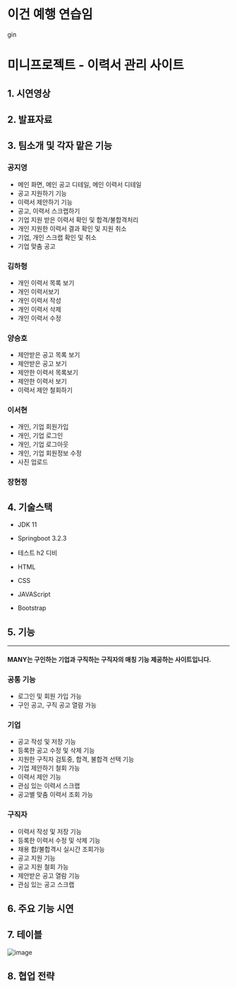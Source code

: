 # 이건 예행 연습임
gin
# 미니프로젝트 - 이력서 관리 사이트
## 1. 시연영상
## 2. 발표자료
## 3. 팀소개 및 각자 맡은 기능
### 공지영
+ 메인 화면, 메인 공고 디테일, 메인 이력서 디테일
+ 공고 지원하기 기능
+ 이력서 제안하기 기능
+ 공고, 이력서 스크랩하기
+ 기업 지원 받은 이력서 확인 및 합격/불합격처리
+ 개인 지원한 이력서 결과 확인 및 지원 취소
+ 기업, 개인 스크랩 확인 및 취소
+ 기업 맞춤 공고
### 김하형
+ 개인 이력서 목록 보기
+ 개인 이력서보기
+ 개인 이력서 작성
+ 개인 이력서 삭제
+ 개인 이력서 수정
### 양승호
+ 제안받은 공고 목록 보기
+ 제안받은 공고  보기
+ 제안한 이력서 목록보기
+ 제안한 이력서 보기
+ 이력서 제안 철회하기
### 이서현
+ 개인, 기업 회원가입
+ 개인, 기업 로그인
+ 개인, 기업 로그아웃
+ 개인, 기업 회원정보 수정
+ 사진 업로드
### 장현정

## 4. 기술스택
+ JDK 11

+ Springboot 3.2.3

+ 테스트 h2 디비

+ HTML

+ CSS

+ JAVAScript

+ Bootstrap
## 5. 기능
-----------------------
#### MANY는 구인하는 기업과 구직하는 구직자의 매칭 기능 제공하는 사이트입니다.


### 공통 기능
+ 로그인 및 회원 가입 가능
+ 구인 공고, 구직 공고 열람 가능
### 기업
+ 공고 작성 및 저장 기능
+ 등록한 공고 수정 및 삭제 기능
+ 지원한 구직자 검토중, 합격, 불합격 선택 기능
+ 기업 제안하기 철회 가능
+ 이력서 제안 기능
+ 관심 있는 이력서 스크랩
+ 공고별 맞춤 이력서 조회 가능 
### 구직자
+ 이력서 작성 및 저장 기능
+ 등록한 이력서 수정 및 삭제 기능
+ 채용 합/불합격시 실시간 조회가능 
+ 공고 지원 기능
+ 공고 지원 철회 가능
+ 제안받은 공고 열람 기능
+ 관심 있는 공고 스크랩
## 6. 주요 기능 시연
## 7. 테이블
![image](https://github.com/Kongjiyoung/miniproject/assets/52162820/fe8f21df-8ff8-4c20-a38b-bcb612843ab0)
## 8. 협업 전략
